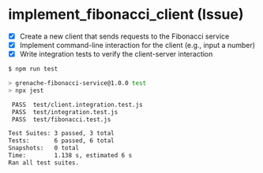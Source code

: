 # implement_fibonacci_client (Issue)

- [x] Create a new client that sends requests to the Fibonacci service
- [x] Implement command-line interaction for the client (e.g., input a number)
- [x] Write integration tests to verify the client-server interaction

```bash
$ npm run test

> grenache-fibonacci-service@1.0.0 test
> npx jest

 PASS  test/client.integration.test.js
 PASS  test/integration.test.js
 PASS  test/fibonacci.test.js

Test Suites: 3 passed, 3 total
Tests:       6 passed, 6 total
Snapshots:   0 total
Time:        1.138 s, estimated 6 s
Ran all test suites.

```

